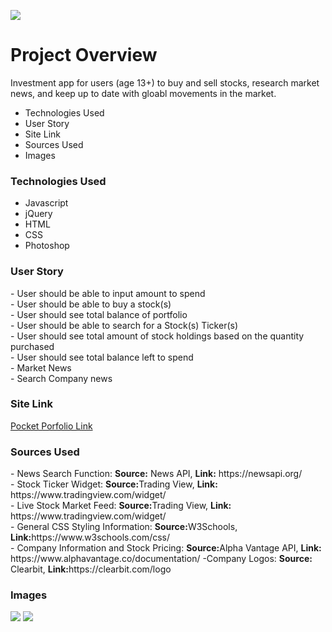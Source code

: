 <img src="https://github.com/cperez150/pocketportfolio/blob/master/Project_1/images/pplogo_BLACK.png"/></img>

<h1> Project Overview</h1>
<p>Investment app for users (age 13+) to buy and sell stocks, research market news, and keep up to date with gloabl movements in the market.</p>
<ul>
 <li>Technologies Used</li>
<li>User Story</li>
<li>Site Link</li>
<li>Sources Used</li>
<li>Images</li>
</ul>

<h3>Technologies Used</h3>
<ul>
 <li>Javascript</li>
<li>jQuery</li>
<li>HTML</li>
<li>CSS</li>
 <li>Photoshop</li>
</ul>
  
<h3>User Story</h3>
- User should be able to input amount to spend<br/>
- User should be able to buy a stock(s)<br/>
- User should see total balance of portfolio<br/>  
- User should be able to search for a Stock(s) Ticker(s)<br/>
- User should see total amount of stock  holdings based on the quantity purchased<br/>  
- User should see total balance left to spend<br/>
- Market News<br/>
- Search Company news <br />

<h3>Site Link</h3>
<a href="https://flamboyant-bardeen-534681.netlify.com"> Pocket Porfolio Link </a>

<h3>Sources Used</h3>
- News Search Function: <strong>Source:</strong> News API, <strong>Link:</strong> https://newsapi.org/<br/>
- Stock Ticker Widget: <strong>Source:</strong>Trading View, <strong>Link:</strong> https://www.tradingview.com/widget/<br/>
- Live Stock Market Feed: <strong>Source:</strong>Trading View, <strong>Link:</strong> https://www.tradingview.com/widget/<br/>
- General CSS Styling Information: <strong>Source:</strong>W3Schools, <strong>Link:</strong>https://www.w3schools.com/css/ <br/>
- Company Information and Stock Pricing: <strong>Source:</strong>Alpha Vantage API, <strong>Link:</strong> https://www.alphavantage.co/documentation/
-Company Logos: <strong>Source:</strong> Clearbit, <strong>Link:</strong>https://clearbit.com/logo

<h3>Images</h3>
<img src="https://github.com/cperez150/pocketportfolio/blob/master/Project_1/ScreenShots/All%20Devices.png"></img>
<img src ="https://github.com/cperez150/pocketportfolio/blob/master/Project_1/ScreenShots/Google%20Pixel.png"></img>
